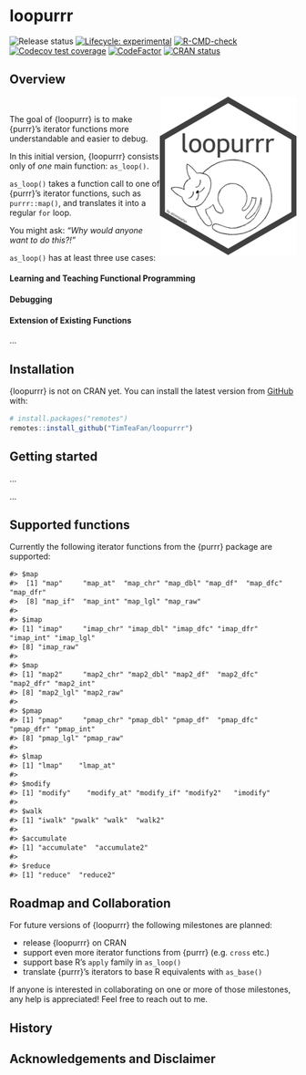 
<!-- README.md is generated from README.Rmd. Please edit that file -->

# loopurrr

<!-- badges: start -->

![Release
status](https://img.shields.io/badge/status-first%20release-yellow)
[![Lifecycle:
experimental](https://img.shields.io/badge/lifecycle-experimental-orange.svg)](https://lifecycle.r-lib.org/articles/stages.html#experimental)
[![R-CMD-check](https://github.com/TimTeaFan/loopurrr/workflows/R-CMD-check/badge.svg)](https://github.com/TimTeaFan/loopurrr/actions)
[![Codecov test
coverage](https://codecov.io/gh/TimTeaFan/loopurrr/branch/main/graph/badge.svg)](https://codecov.io/gh/TimTeaFan/loopurrr?branch=main)
[![CodeFactor](https://www.codefactor.io/repository/github/timteafan/loopurrr/badge)](https://www.codefactor.io/repository/github/timteafan/loopurrr)
[![CRAN
status](https://www.r-pkg.org/badges/version/loopurrr)](https://cran.r-project.org/package=loopurrr)
<!-- badges: end -->

## Overview

<a href="https://raw.githubusercontent.com/TimTeaFan/loopurrr/main/man/figures/logo_big.png"><img src="https://raw.githubusercontent.com/TimTeaFan/loopurrr/main/man/figures/logo.png" alt="loopurrr's logo a cat sleeping in the form of a circle" align="right"></a>
<br>

The goal of {loopurrr} is to make {purrr}’s iterator functions more
understandable and easier to debug.

In this initial version, {loopurrr} consists only of *one* main
function: `as_loop()`.

`as_loop()` takes a function call to one of {purrr}’s iterator
functions, such as `purrr::map()`, and translates it into a regular
`for` loop.

You might ask: *“Why would anyone want to do this?!”*

`as_loop()` has at least three use cases:

#### Learning and Teaching Functional Programming

#### Debugging

#### Extension of Existing Functions

…

## Installation

{loopurrr} is not on CRAN yet. You can install the latest version from
[GitHub](https://github.com/TimTeaFan/loopurrr) with:

``` r
# install.packages("remotes")
remotes::install_github("TimTeaFan/loopurrr")
```

## Getting started

…

…

## Supported functions

Currently the following iterator functions from the {purrr} package are
supported:

    #> $map
    #>  [1] "map"     "map_at"  "map_chr" "map_dbl" "map_df"  "map_dfc" "map_dfr"
    #>  [8] "map_if"  "map_int" "map_lgl" "map_raw"
    #> 
    #> $imap
    #> [1] "imap"     "imap_chr" "imap_dbl" "imap_dfc" "imap_dfr" "imap_int" "imap_lgl"
    #> [8] "imap_raw"
    #> 
    #> $map
    #> [1] "map2"     "map2_chr" "map2_dbl" "map2_df"  "map2_dfc" "map2_dfr" "map2_int"
    #> [8] "map2_lgl" "map2_raw"
    #> 
    #> $pmap
    #> [1] "pmap"     "pmap_chr" "pmap_dbl" "pmap_df"  "pmap_dfc" "pmap_dfr" "pmap_int"
    #> [8] "pmap_lgl" "pmap_raw"
    #> 
    #> $lmap
    #> [1] "lmap"    "lmap_at"
    #> 
    #> $modify
    #> [1] "modify"    "modify_at" "modify_if" "modify2"   "imodify"  
    #> 
    #> $walk
    #> [1] "iwalk" "pwalk" "walk"  "walk2"
    #> 
    #> $accumulate
    #> [1] "accumulate"  "accumulate2"
    #> 
    #> $reduce
    #> [1] "reduce"  "reduce2"

## Roadmap and Collaboration

For future versions of {loopurrr} the following milestones are planned:

-   release {loopurrr} on CRAN
-   support even more iterator functions from {purrr} (e.g. `cross`
    etc.)
-   support base R’s `apply` family in `as_loop()`
-   translate {purrr}’s iterators to base R equivalents with `as_base()`

If anyone is interested in collaborating on one or more of those
milestones, any help is appreciated! Feel free to reach out to me.

## History

## Acknowledgements and Disclaimer
